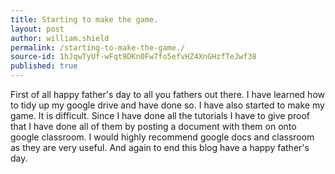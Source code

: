 ```yaml
---
title: Starting to make the game.
layout: post
author: william.shield
permalink: /starting-to-make-the-game./
source-id: 1hJqwTyUf-wFqt9DKn0Fw7fo5efvHZ4XnGHzfTeJwf38
published: true
---
```

First of all happy father's day to all you fathers out there. I have learned how to tidy up my google drive and have done so. I have also started to make my game. It is difficult. Since I have done all the tutorials I have to give proof that I have done all of them by posting a document with them on onto google classroom. I would highly recommend google docs and classroom as they are very useful. And again to end this blog have a happy father's day.

